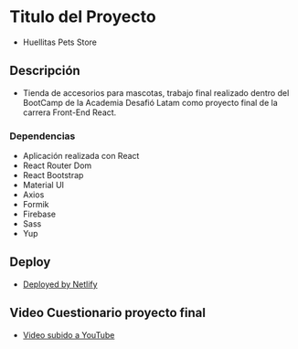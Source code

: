 # Titulo del Proyecto

* Huellitas Pets Store

## Descripción

* Tienda de accesorios para mascotas, trabajo final realizado dentro del BootCamp de la Academia Desafió Latam como proyecto final de la carrera Front-End React.

### Dependencias

* Aplicación realizada con React
* React Router Dom
* React Bootstrap
* Material UI
* Axios
* Formik
* Firebase
* Sass
* Yup

## Deploy

* [Deployed by Netlify](https://huellitas-pet-store.netlify.app/)

## Video Cuestionario proyecto final

* [Video subido a YouTube](https://youtu.be/4n95frIfu44)
